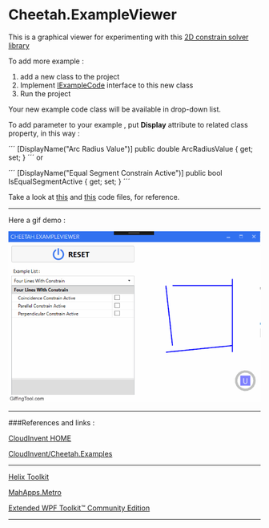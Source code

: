 # **Cheetah.ExampleViewer**

This is a graphical viewer for experimenting with this [2D constrain solver library](https://github.com/CloudInvent/Cheetah.Examples)

To add more example :

1) add a new class to the project 
2) Implement [IExampleCode](https://github.com/tenacious/Cheetah.ExampleViewer/blob/master/Cheetah.ExampleViewer/Examples/IExampleCode.cs) interface to this new class
3) Run the project

Your new example code class will be available in drop-down list. 

To add parameter to your example , put **Display** attribute to related class property, in this way :

´´´
[DisplayName("Arc Radius Value")]
public double ArcRadiusValue { get; set; }
´´´
or 
        
´´´
[DisplayName("Equal Segment Constrain Active")]
public bool IsEqualSegmentActive { get; set; }
´´´

Take a look at [this](https://github.com/tenacious/Cheetah.ExampleViewer/blob/master/Cheetah.ExampleViewer/Examples/FourLinesWithConstrain.cs) and [this](https://github.com/tenacious/Cheetah.ExampleViewer/blob/master/Cheetah.ExampleViewer/Examples/RoundedRectangle.cs) code files, for reference.
____

Here a gif demo :

![](docs/images/example_viewer.gif)

____

###References and links : 

[CloudInvent HOME](http://www.cloud-invent.com/)

[CloudInvent/Cheetah.Examples](https://github.com/CloudInvent/Cheetah.Examples)
_____

[Helix Toolkit](https://github.com/helix-toolkit)

[MahApps.Metro](https://github.com/MahApps/MahApps.Metro)

[Extended WPF Toolkit™ Community Edition](https://wpftoolkit.codeplex.com/)


____
